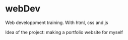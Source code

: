 # webDev
Web developpment training. With html, css and js

Idea of the project:
making a portfolio website for myself
